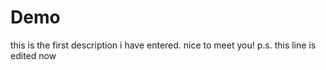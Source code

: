 # Demo

this is the first description i have entered. nice to meet you! p.s. this line is edited now
